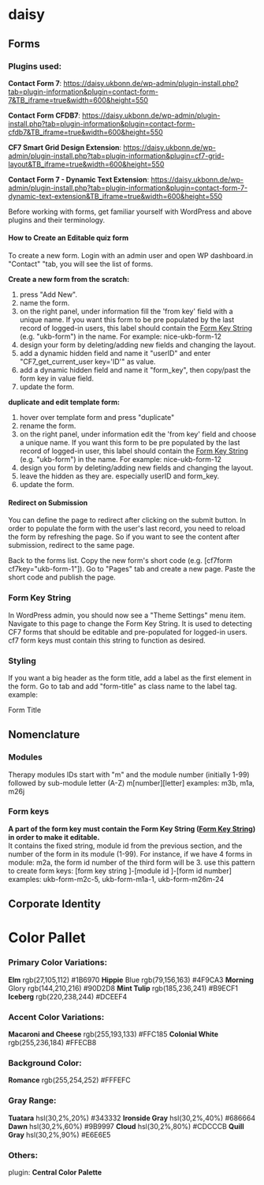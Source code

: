 # daisy

## Forms
### Plugins used:

**Contact Form 7**: https://daisy.ukbonn.de/wp-admin/plugin-install.php?tab=plugin-information&plugin=contact-form-7&TB_iframe=true&width=600&height=550

**Contact Form CFDB7**: https://daisy.ukbonn.de/wp-admin/plugin-install.php?tab=plugin-information&plugin=contact-form-cfdb7&TB_iframe=true&width=600&height=550

**CF7 Smart Grid Design Extension**: https://daisy.ukbonn.de/wp-admin/plugin-install.php?tab=plugin-information&plugin=cf7-grid-layout&TB_iframe=true&width=600&height=550

**Contact Form 7 - Dynamic Text Extension**: https://daisy.ukbonn.de/wp-admin/plugin-install.php?tab=plugin-information&plugin=contact-form-7-dynamic-text-extension&TB_iframe=true&width=600&height=550

Before working with forms, get familiar yourself with WordPress and above plugins and their terminology.

#### How to Create an Editable quiz form 

To create a new form. Login with an admin user and open WP dashboard.in "Contact" "tab, you will see the list of forms.

**Create a new form from the scratch:**
1. press "Add New".
2. name the form. 
3. on the right panel, under information fill the 'from key' field with a unique name. If you want this form to be pre populated by the last record of logged-in users, this label should contain the [Form Key String](#form-key-string) (e.g. "ukb-form") in the name. For example: nice-ukb-form-12
4. design your form by deleting/adding new fields and changing the layout. 
5. add a dynamic hidden field and name it "userID" and enter "CF7_get_current_user key='ID'" as value.
6. add a dynamic hidden field and name it "form_key", then copy/past the form key in value field.
7. update the form.

**duplicate and edit template form:**
1. hover over template form and press "duplicate"
2. rename the form.
3. on the right panel, under information edit the 'from key' field and choose a unique name. If you want this form to be pre populated by the last record of logged-in user, this label should contain the [Form Key String](#form-key-string) (e.g. "ukb-form") in the name. For example: nice-ukb-form-12
4. design you form by deleting/adding new fields and changing the layout. 
5. leave the hidden as they are. especially userID and form_key.
6. update the form.

#### Redirect on Submission ##
You can define the page to redirect after clicking on the submit button. In order to populate the form with the user's last record, you need to reload the form by refreshing the page. So if you want to see the content after submission, redirect to the same page. 


Back to the forms list. Copy the new form's short code (e.g. [cf7form cf7key="ukb-form-1"]).
Go to "Pages" tab and create a new page. Paste the short code and publish the page.



### Form Key String

In WordPress admin, you should now see a "Theme Settings" menu item. Navigate to this page to change the Form Key String. It is used to detecting CF7 forms that should be editable and pre-populated for logged-in users. cf7 form keys must contain this string to function as desired.


### Styling
If you want a big header as the form title, add a label as the first element in the form. Go to <HTML/> tab and add "form-title" as class name to the label tag. 
example: <div class="field text  form-title"><label for="">Form Title</label>

## Nomenclature

### Modules
Therapy modules IDs start with "m" and the module number (initially 1-99) followed by sub-module letter (A-Z) 
m\[number]\[letter]
examples: m3b, m1a, m26j

### Form keys
**A part of the form key must contain the Form Key String ([Form Key String](#form-key-string)) in order to make it editable.**</br>
It contains the fixed string, module id from the previous section, and the number of the form in its module (1-99). For instance, if we have 4 forms in module: m2a, the form id number of the third form will be 3.
use this pattern to create form keys:
\[form key string ]-\[module id ]-\[form id number]
examples: ukb-form-m2c-5, ukb-form-m1a-1, ukb-form-m26m-24


## Corporate Identity ##
# Color Pallet 

### Primary Color Variations:
**Elm** rgb(27,105,112)  #1B6970
**Hippie** Blue rgb(79,156,163) #4F9CA3
**Morning** Glory rgb(144,210,216) #90D2D8
**Mint Tulip** rgb(185,236,241) #B9ECF1
**Iceberg** rgb(220,238,244) #DCEEF4

### Accent Color Variations:
**Macaroni and Cheese** rgb(255,193,133) #FFC185
**Colonial White** rgb(255,236,184) #FFECB8
 
### Background Color:
**Romance** rgb(255,254,252) #FFFEFC

### Gray Range:
**Tuatara** hsl(30,2%,20%) #343332
**Ironside Gray** hsl(30,2%,40%) #686664
**Dawn** hsl(30,2%,60%) #9B9997
**Cloud** hsl(30,2%,80%) #CDCCCB
**Quill Gray** hsl(30,2%,90%) #E6E6E5
### Others:


plugin: **Central Color Palette**
